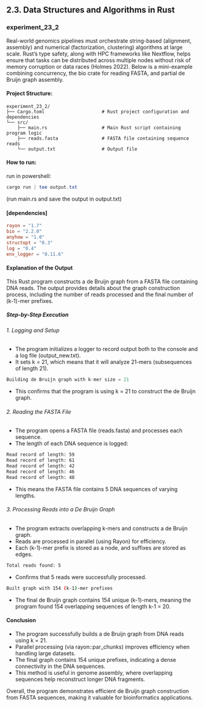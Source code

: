 ## 2.3. Data Structures and Algorithms in Rust

### experiment_23_2

Real-world genomics pipelines must orchestrate string-based (alignment, assembly) and numerical (factorization, clustering) algorithms at large scale. Rust’s type safety, along with HPC frameworks like Nextflow, helps ensure that tasks can be distributed across multiple nodes without risk of memory corruption or data races (Holmes 2022). Below is a mini-example combining concurrency, the bio crate for reading FASTA, and partial de Bruijn graph assembly.

#### Project Structure:

```plaintext
experiment_23_2/
├── Cargo.toml                     # Rust project configuration and dependencies
└── src/
    ├── main.rs                    # Main Rust script containing program logic
    ├── reads.fasta                # FASTA file containing sequence reads
    └── output.txt                 # Output file
```

#### How to run:

run in powershell:

```powershell
cargo run | tee output.txt
```

(run main.rs and save the output in output.txt)
  
#### [dependencies]

```toml
rayon = "1.7"
bio = "2.2.0"
anyhow = "1.0"
structopt = "0.3"
log = "0.4"
env_logger = "0.11.6"
```

#### Explanation of the Output
This Rust program constructs a de Bruijn graph from a FASTA file containing DNA reads. The output provides details about the graph construction process, including the number of reads processed and the final number of (k-1)-mer prefixes.

##### Step-by-Step Execution

###### 1. Logging and Setup

* The program initializes a logger to record output both to the console and a log file (output_new.txt).
* It sets k = 21, which means that it will analyze 21-mers (subsequences of length 21).

```rust
Building de Bruijn graph with k-mer size = 21
```

* This confirms that the program is using k = 21 to construct the de Bruijn graph.

###### 2. Reading the FASTA File

* The program opens a FASTA file (reads.fasta) and processes each sequence.
* The length of each DNA sequence is logged:

```sh
Read record of length: 59
Read record of length: 61
Read record of length: 42
Read record of length: 46
Read record of length: 48
```

* This means the FASTA file contains 5 DNA sequences of varying lengths.

###### 3. Processing Reads into a De Bruijn Graph

* The program extracts overlapping k-mers and constructs a de Bruijn graph.
* Reads are processed in parallel (using Rayon) for efficiency.
* Each (k-1)-mer prefix is stored as a node, and suffixes are stored as edges.

```sh
Total reads found: 5
```

* Confirms that 5 reads were successfully processed.

```sh
Built graph with 154 (k-1)-mer prefixes
```

* The final de Bruijn graph contains 154 unique (k-1)-mers, meaning the program found 154 overlapping sequences of length k-1 = 20.
  
#### Conclusion
* The program successfully builds a de Bruijn graph from DNA reads using k = 21.
* Parallel processing (via rayon::par_chunks) improves efficiency when handling large datasets.
* The final graph contains 154 unique prefixes, indicating a dense connectivity in the DNA sequences.
* This method is useful in genome assembly, where overlapping sequences help reconstruct longer DNA fragments.

Overall, the program demonstrates efficient de Bruijn graph construction from FASTA sequences, making it valuable for bioinformatics applications.

